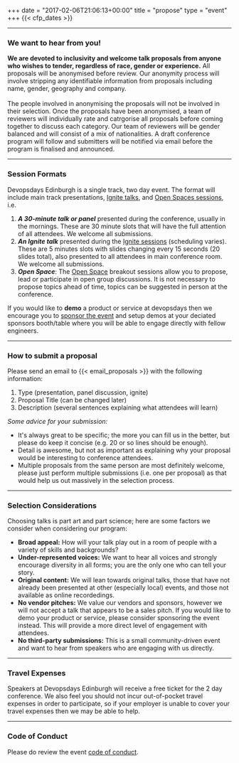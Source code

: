 +++
date = "2017-02-06T21:06:13+00:00"
title = "propose"
type = "event"
+++
  {{< cfp_dates >}}
<hr>

<h3>We want to hear from you!</h3>
<b>We are devoted to inclusivity and welcome talk proposals from anyone who wishes to tender, regardless of race, gender or experience.</b>  All proposals will be anonymised before review. Our anonymity process will involve stripping any identifiable information from proposals including name, gender, geography and company.
<br>
<br>
The people involved in anonymising the proposals will not be involved in their selection.  Once the proposals have been anonymised, a team of reviewers will individually rate and catrgorise all proposals before coming together to discuss each category.  Our team of reviewers will be gender balanced and will consist of a mix of nationalities.  A draft conference program will follow and submitters will be notified via email before the program is finalised and announced.

<hr>
<h3>Session Formats</h3>
Devopsdays Edinburgh is a single track, two day event. The format will include main track presentations, <a href="/pages/ignite-talks-format">Ignite talks</a>, and <a href="pages/open-space-format">Open Spaces sessions</a>, i.e.
<ol>
  <li><strong><em>A 30-minute talk or panel</em></strong> presented during the conference, usually in the mornings.  These are 30 minute slots that will have the full attention of all attendees.  We welcome all submissions.</li>
  <li><strong><em>An Ignite talk</em></strong> presented during the <a href="/pages/ignite-talks-format">Ignite sessions</a> (scheduling varies). These are 5 minutes slots with slides changing every 15 seconds (20 slides total), also presented to all attendees in main conference room.  We welcome all submissions.</li>
  <li><strong><em>Open Space</em></strong>: The <a href="/pages/open-space-format">Open Space</a> breakout sessions allow you to propose, lead or participate in open group discussions.  It is not necessary to propose topics ahead of time, topics can be suggested in person at the conference.</li>
</ol>
If you would like to <strong>demo</strong> a product or service at devopsdays then we encourage you to <a href="../sponsor">sponsor the event</a> and setup demos at your deciated sponsors booth/table where you will be able to engage directly with fellow engineers.
<hr/>

<h3>How to submit a proposal</h3>
Please send an email to {{< email_proposals >}} with the following information:
<ol>
	<li>Type (presentation, panel discussion, ignite)</li>
	<li>Proposal Title (can be changed later)</li>
	<li>Description (several sentences explaining what attendees will learn)</li> 
</ol>

<em>Some advice for your submission:</em>
<ul>
	<li>It's always great to be specific; the more you can fill us in the better, but please do keep it concise (e.g. 20 or so lines should be enough).</li>
	<li>Detail is awesome, but not as important as explaining why your proposal would be interesting to conference attendees.</li>
	<li>Multiple proposals from the same person are most definitely welcome, please just perform multiple submissions (i.e. one per proposal) as that would help us out massively in the selection process.</li> 
</ul>

<hr/>
<h3>Selection Considerations</h3>
Choosing talks is part art and part science; here are some factors we consider when considering our program:
<ul>
  <li><strong>Broad appeal:</strong> How will your talk play out in a room of people with a variety of skills and backgrounds?</li>
  <li><strong>Under-represented voices:</strong> We want to hear all voices and strongly encourage diversity in all forms; you are the only one who can tell your story.</li>
  <li><strong>Original content:</strong> We will lean towards original talks, those that have not already been presented at other (especially local) events, and those not available as online recordedings.</li>
  <li><strong>No vendor pitches:</strong> We value our vendors and sponsors, however we will not accept a talk that appears to be a sales pitch. If you would like to demo your product or service, please consider sponsoring the event instead.  This will provide a more direct level of engagement with attendees.</li>
  <li><strong>No third-party submissions:</strong> This is a small community-driven event and want to hear from speakers who are engaging with us directly.</li>
</ul>

<hr/>
<h3>Travel Expenses</h3>
Speakers at Devopsdays Edinburgh will receive a free ticket for the 2 day conference.  We also feel you should not incur out-of-pocket travel expenses in order to participate, so if your employer is unable to cover your travel expenses then we may be able to help.

<hr/>
<h3>Code of Conduct</h3>
Please do review the event <a href="/events/2017-edinburgh/conduct/">code of conduct</a>.
